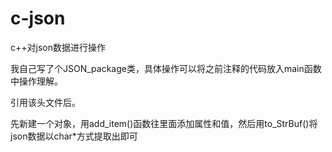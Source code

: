 # c-json
c++对json数据进行操作


我自己写了个JSON_package类，具体操作可以将之前注释的代码放入main函数中操作理解。


引用该头文件后。

先新建一个对象，用add_item()函数往里面添加属性和值，然后用to_StrBuf()将json数据以char*方式提取出即可
